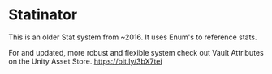 # Statinator

This is an older Stat system from ~2016. It uses Enum's to reference stats.

For and updated, more robust and flexible system check out Vault Attributes on the Unity Asset Store.
https://bit.ly/3bX7tei
